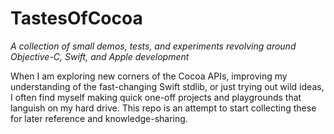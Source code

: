 # TastesOfCocoa
*A collection of small demos, tests, and experiments revolving around Objective-C, Swift, and Apple development*

When I am exploring new corners of the Cocoa APIs, improving my understanding of the fast-changing Swift stdlib, or just trying out wild ideas, I often find myself making quick one-off projects and playgrounds that languish on my hard drive. This repo is an attempt to start collecting these for later reference and knowledge-sharing.
